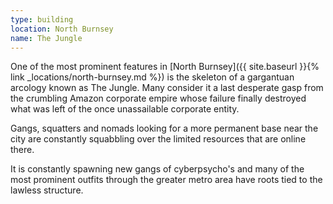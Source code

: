 ```yaml
---
type: building
location: North Burnsey
name: The Jungle
---
```


One of the most prominent features in [North Burnsey]({{ site.baseurl }}{% link _locations/north-burnsey.md %}) is the skeleton of a gargantuan arcology known as The Jungle. Many consider it a last desperate gasp from the crumbling Amazon corporate empire whose failure finally destroyed what was left of the once unassailable corporate entity.

Gangs, squatters and nomads looking for a more permanent base near the city are constantly squabbling over the limited resources that are online there.

It is constantly spawning new gangs of cyberpsycho's and many of the most prominent outfits through the greater metro area have roots tied to the lawless structure.